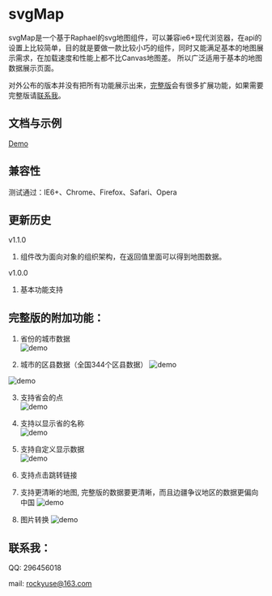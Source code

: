 # svgMap
svgMap是一个基于Raphael的svg地图组件，可以兼容ie6+现代浏览器，在api的设置上比较简单，目的就是要做一款比较小巧的组件，同时又能满足基本的地图展示需求，在加载速度和性能上都不比Canvas地图差。
所以广泛适用于基本的地图数据展示页面。

对外公布的版本并没有把所有功能展示出来，[完整版](#完整版的附加功能)会有很多扩展功能，如果需要完整版请[联系我](#联系我)。

##  文档与示例

[Demo](http://rockyuse.github.io/widget/svgmap/svgmap.html)

##  兼容性

测试通过：IE6+、Chrome、Firefox、Safari、Opera

##  更新历史
v1.1.0

1. 组件改为面向对象的组织架构，在返回值里面可以得到地图数据。

v1.0.0

1. 基本功能支持


## 完整版的附加功能：

1. 省份的城市数据  
![demo](https://raw.githubusercontent.com/rockyuse/svgMap/master/screenshot/demo4.gif)

2. 城市的区县数据（全国344个区县数据）
![demo](https://raw.githubusercontent.com/rockyuse/svgMap/master/screenshot/demo7.png)

![demo](https://raw.githubusercontent.com/rockyuse/svgMap/master/screenshot/demo5.gif)

3. 支持省会的点  
![demo](https://raw.githubusercontent.com/rockyuse/svgMap/master/screenshot/demo2.jpg)

4. 支持以显示省的名称  
![demo](https://raw.githubusercontent.com/rockyuse/svgMap/master/screenshot/demo1.jpg)

5. 支持自定义显示数据  
![demo](https://raw.githubusercontent.com/rockyuse/svgMap/master/screenshot/demo3.jpg)

6. 支持点击跳转链接

7. 支持更清晰的地图, 完整版的数据要更清晰，而且边疆争议地区的数据更偏向中国
![demo](https://raw.githubusercontent.com/rockyuse/svgMap/master/screenshot/demo5.png)

8. 图片转换
![demo](https://raw.githubusercontent.com/rockyuse/svgMap/master/screenshot/demo6.jpg)

## 联系我：

QQ:     296456018
    
mail:   rockyuse@163.com
